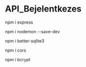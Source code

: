 # API_Bejelentkezes

npm i express

npm i nodemon --save-dev

npm i better-sqlite3

npm i cors

npm i bcrypt
